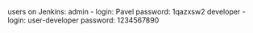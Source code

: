 users on Jenkins:
admin - login: Pavel
        password: 1qazxsw2
developer - login: user-developer
            password: 1234567890